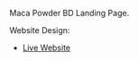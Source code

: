 
Maca Powder BD Landing Page.

Website Design:

- [Live Website](https://macapowderbd24.netlify.app/)